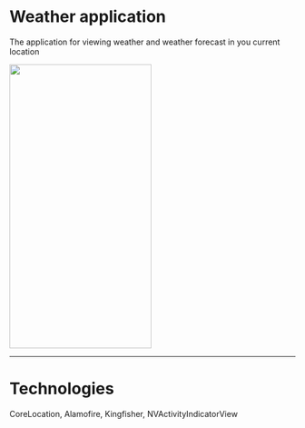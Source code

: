 # Weather application 
The application for viewing weather and weather forecast in you current location 

<img src="https://github.com/bah9nine/GifTest/blob/main/7002b193f09576d4b2b0032f9fd47819d4ad0af9.gif?raw=true" width="250" height="500" />

___

# Technologies
CoreLocation, Alamofire, Kingfisher, NVActivityIndicatorView
 
